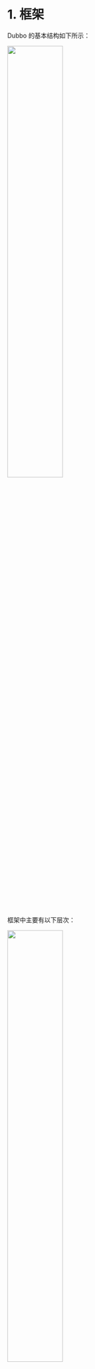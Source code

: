 ﻿# 1. 框架

Dubbo 的基本结构如下所示：

<img src="https://github.com/Augustvic/DubboSourceCodeAnalysis/blob/master/images/architecture.png" width=50% />

框架中主要有以下层次：

<img src="https://github.com/Augustvic/DubboSourceCodeAnalysis/blob/master/images/model.png" width=50% />

**Config**

配置层，对外配置接口，可以直接初始化配置类，也可以通过 Spring 解析配置生成配置类。

Config 层对应 dubbo-config 模块。

Dubbo 支持四种配置方式，包括属性配置、API配置、XML 配置、注解配置，dubbo-config-api 子模块对应前两种，dubbo-config-spring 子模块对应后两种。

**Proxy**

服务接口透明代理，生成服务的客户端 Stub 和服务器端 Skeleton, 以 ServiceProxy 为中心，扩展接口为 ProxyFactory。

其它层都以 Invoker 为中心，只有到了暴露给用户使用时，才用 Proxy 将 Invoker 转成接口，或将接口实现转成 Invoker，也就是去掉 Proxy 层 RPC 是可以 Run 的，只是不那么透明，不那么看起来像调本地服务一样调远程服务。

Proxy 层对应 dubbo-rpc 模块。

**Registry**

注册中心层，封装服务地址的注册与发现，以服务 URL 为中心，扩展接口为 RegistryFactory, Registry, RegistryService。

Registry 层对应 dubbo-registry 模块。

Dubbo 支持 redis、zookeeper、multicast 等注册中心，可以看到 dubbo-registry 模块内包含封装 redis、zookeeper、multicast 等注册中心的实现。

**Cluster**

路由层，封装多个提供者的路由及负载均衡，并桥接注册中心，以 Invoker 为中心，扩展接口为 Cluster, Directory, Router, LoadBalance。

Cluster 层对应 dubbo-cluster 模块。

**Monitor**

监控层，RPC 调用次数和调用时间监控，以 Statistics 为中心，扩展接口为 MonitorFactory, Monitor, MonitorService。

Monitor 层对应 dubbo-monitor 模块。

**Protocol**

远程调用层，封装 RPC 调用，是整个框架的核心，以 Invocation, Result 为中心，扩展接口为 Protocol, Invoker, Exporter，只需要 Protocol 就可以完成 PRC 调用。

Protocol 层对应 dubbo-rpc 模块。

dubbo-rpc 模块中提供了许多协议实现，包括 dubbo 协议、http 协议等，dubbo-rpc-api 子模块抽象了动态代理和各种协议，实现一对一的调用，另外的每个包分别是各种协议的实现。

**Exchange**

信息交换层，封装请求响应模式，同步转异步，以 Request, Response 为中心，扩展接口为 Exchanger, ExchangeChannel, ExchangeClient, ExchangeServer。

Exchange 层对应 dubbo-remoting 模块。

**Transport**

网络传输层，抽象 mina 和 netty 为统一接口，以 Message 为中心，扩展接口为 Channel, Transporter, Client, Server, Codec。

Transport 层对应 dubbo-remoting 模块。

**Serialize**

数据序列化层，可复用的一些工具，扩展接口为 Serialization, ObjectInput, ObjectOutput, ThreadPool。

Serialize 层放在 dubbo-common 模块中。

---

除了上面各层明确对应的模块外，框架中还包含以下模块：

dubbo-common：公共逻辑模块，包括各种工具和通用模型。

dubbo-container：容器模块，是一个 Standlone 的容器，以简单的 Main 加载 Spring 启动，因为服务通常不需要 Tomcat/JBoss 等 Web 容器的特性，没必要用 Web 容器去加载服务。

dubbo-filter：过滤器模块，dubbo-filter-cache 子模块提供缓存过滤器，dubbo-filter-validation 提供参数验证过滤器。

dubbo-serialization：序列化模块，支持 fastjson、jdk 内置等序列化框架。

dubbo-matadata：元数据模块，Dubbo 2.7 只将真正属于服务治理的数据发布到注册中心之中（为了减轻注册中心负担），将全量的元数据发布到元数据中心。

> 元数据定义为描述数据的数据，在服务治理中，例如服务接口名，重试次数，版本号等等都可以理解为元数据。

**参考**

* [Dubbo 官网](http://dubbo.apache.org/zh-cn/)
* [Dubbo源码解析（一）Hello,Dubbo](https://segmentfault.com/a/1190000016741532)